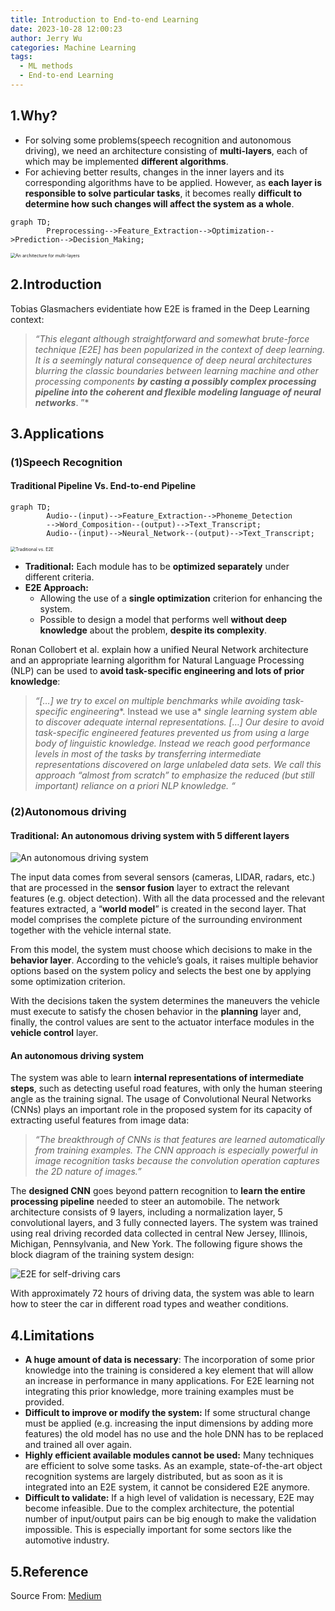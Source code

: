 ```yaml
---
title: Introduction to End-to-end Learning
date: 2023-10-28 12:00:23
author: Jerry Wu
categories: Machine Learning
tags:
  - ML methods
  - End-to-end Learning
---
```


## 1.Why?

- For solving some problems(speech recognition and autonomous driving), we need an architecture consisting of **multi-layers**, each of which may be implemented **different algorithms**.
- For achieving better results, changes in the inner layers and its corresponding algorithms have to be applied. However, as **each layer is responsible to solve particular tasks**, it becomes really **difficult to determine how such changes will affect the system as a whole**.

```mermaid
graph TD;
		Preprocessing-->Feature_Extraction-->Optimization-->Prediction-->Decision_Making;
```

<img src=http://uip832.bvimg.com/21052/7daaf8dcf5122a0e.png alt="An architecture for multi-layers" style="zoom:50%;" />



## 2.Introduction

Tobias Glasmachers evidentiate how E2E is framed in the Deep Learning context:

> *“This elegant although straightforward and somewhat brute-force technique [E2E] has been popularized in the context of deep learning. It is a seemingly natural consequence of deep neural architectures blurring the classic boundaries between learning machine and other processing components **by casting a possibly complex processing pipeline into the coherent and flexible modeling language of neural networks***. ”*



## 3.Applications

### (1)Speech Recognition

#### Traditional Pipeline Vs. End-to-end Pipeline

```mermaid
graph TD;
		Audio--(input)-->Feature_Extraction-->Phoneme_Detection
		-->Word_Composition--(output)-->Text_Transcript;
		Audio--(input)-->Neural_Network--(output)-->Text_Transcript;
```

<img src=http://uip832.bvimg.com/21052/d9c0ea6bdbce077f.png alt="Traditional vs. E2E" style="zoom:50%;" />

- **Traditional:** Each module has to be **optimized separately** under different criteria.
- **E2E Approach:** 
  - Allowing the use of a **single optimization** criterion for enhancing the system.
  - Possible to design a model that performs well **without deep knowledge** about the problem, **despite its complexity**.

Ronan Collobert et al. explain how a unified Neural Network architecture and an appropriate learning algorithm for Natural Language Processing (NLP) can be used to **avoid task-specific engineering and lots of prior knowledge**:

>*“[…] we try to excel on* *multiple benchmarks* *while* *avoiding task-specific engineering**. Instead we use a* *single learning system* *able to discover adequate internal representations. […] Our desire to avoid task-specific engineered features prevented us from using a large body of linguistic knowledge. Instead we reach good performance levels in most of the tasks by transferring intermediate representations discovered on large unlabeled data sets. We call this approach “almost from scratch” to emphasize the reduced (but still important) reliance on a priori NLP knowledge. “*



### (2)Autonomous driving

#### Traditional: An autonomous driving system with 5 different layers

![An autonomous driving system](http://uip832.bvimg.com/21052/81c88e509cc63b1e.webp)

The input data comes from several sensors (cameras, LIDAR, radars, etc.) that are processed in the **sensor fusion** layer to extract the relevant features (e.g. object detection). With all the data processed and the relevant features extracted, a “**world model**” is created in the second layer. That model comprises the complete picture of the surrounding environment together with the vehicle internal state.

From this model, the system must choose which decisions to make in the **behavior layer**. According to the vehicle’s goals, it raises multiple behavior options based on the system policy and selects the best one by applying some optimization criterion.

With the decisions taken the system determines the maneuvers the vehicle must execute to satisfy the chosen behavior in the **planning** layer and, finally, the control values are sent to the actuator interface modules in the **vehicle control** layer.

#### An autonomous driving system

The system was able to learn **internal representations of intermediate steps**, such as detecting useful road features, with only the human steering angle as the training signal. The usage of Convolutional Neural Networks (CNNs) plays an important role in the proposed system for its capacity of extracting useful features from image data:

> *“The breakthrough of CNNs is that features are learned automatically from training examples. The CNN approach is especially powerful in image recognition tasks because the convolution operation captures the 2D nature of images.”*

The **designed CNN** goes beyond pattern recognition to **learn the entire processing pipeline** needed to steer an automobile. The network architecture consists of 9 layers, including a normalization layer, 5 convolutional layers, and 3 fully connected layers. The system was trained using real driving recorded data collected in central New Jersey, Illinois, Michigan, Pennsylvania, and New York. The following figure shows the block diagram of the training system design:

![E2E for self-driving cars](http://uip832.bvimg.com/21052/674cd3aa1edf5e88.webp)

With approximately 72 hours of driving data, the system was able to learn how to steer the car in different road types and weather conditions.



## 4.Limitations

- **A huge amount of data is necessary**: The incorporation of some prior knowledge into the training is considered a key element that will allow an increase in performance in many applications. For E2E learning not integrating this prior knowledge, more training examples must be provided.
- **Difficult to improve or modify the system:** If some structural change must be applied (e.g. increasing the input dimensions by adding more features) the old model has no use and the hole DNN has to be replaced and trained all over again.
- **Highly efficient available modules cannot be used:** Many techniques are efficient to solve some tasks. As an example, state-of-the-art object recognition systems are largely distributed, but as soon as it is integrated into an E2E system, it cannot be considered E2E anymore.
- **Difficult to validate:** If a high level of validation is necessary, E2E may become infeasible. Due to the complex architecture, the potential number of input/output pairs can be big enough to make the validation impossible. This is especially important for some sectors like the automotive industry.



## 5.Reference

Source From: [Medium](https://towardsdatascience.com/e2e-the-every-purpose-ml-method-5d4f20dafee4)
